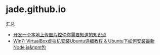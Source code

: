 # jade.github.io
[汇总](https://github.com/Jade05/jade.github.io/issues)

- [开发一个本地上传图片控件你需要知道的知识点](https://github.com/Jade05/jade.github.io/issues/2)
- [Win7: VirtualBox虚拟机安装Ubuntu详细教程 & Ubuntu下如何安装最新Node.js&npm包](https://github.com/Jade05/jade.github.io/issues/1)
